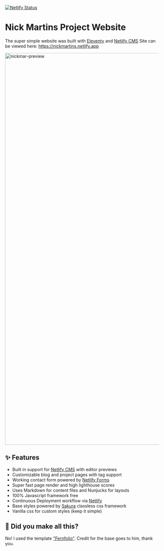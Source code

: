 [![Netlify Status](https://api.netlify.com/api/v1/badges/482ff063-3896-4f1f-8a16-764b6f99c964/deploy-status)](https://app.netlify.com/sites/nickmartins/deploys)

# Nick Martins Project Website
The super simple website was built with [Eleventy](https://www.11ty.io/) and [Netlify CMS](https://www.netlifycms.org/)
Site can be viewed here: https://nickmartins.netlify.app

<img width="1280" alt="nickmar-preview" src="https://i.ibb.co/SfGD6PX/nickmar-preview.jpg">

## ✨ Features
* Built in support for [Netlify CMS](https://www.netlifycms.org/) with editor previews
* Customizable blog and project pages with tag support
* Working contact form powered by [Netlify Forms](https://www.netlify.com/products/forms/)
* Super fast page render and high lighthouse scores
* Uses Markdown for content files and Nunjucks for layouts
* 100% Javascript framework free
* Continuous Deployment workflow via [Netlify](https://www.netlify.com/)
* Base styles powered by [Sakura](https://github.com/oxalorg/sakura) classless css framework
* Vanilla css for custom styles (keep it simple)

## 🤔 Did you make all this?
No! I used the template ["Fernfolio"](https://github.com/TylerMRoderick/fernfolio-11ty-template). Credit for the base goes to him, thank you.
